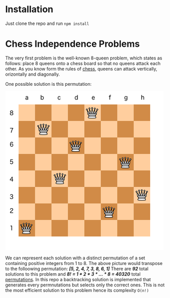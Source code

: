 # Installation

Just clone the repo and run ```npm install```


# Chess Independence Problems


The very first problem is the well-known 8-queen problem, which states as follows: place 8 queens onto a chess board so that no queens attack each other. As you know form the rules of [chess](https://en.wikipedia.org/wiki/Chess), queens can attack vertically, orizontally and diagonally.

One possible solution is this permutation:


![first permutation](public/q.png)



We can represent each solution with a distinct permutation of a set containing positive integers from 1 to 8. The above picture would transpose to the folloowing permutation: ***[5, 2, 4, 7, 3, 8, 6, 1]*** There are ***92*** total solutions to this problem and ***8! = 1 * 2 * 3 * ... * 8 = 40320*** total [permutations](https://en.wikipedia.org/wiki/Permutation). In this repo a backtracking solution is implemented that generates every permnutations but selects only the correct ones. This is not the most efficient solution to this problem hence its complexity ```O(n!)```

